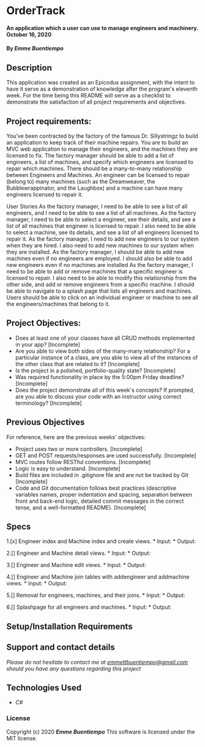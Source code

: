 # __OrderTrack__

#### __An application which a user can use to manage engineers and machinery. October 16, 2020__

#### By _**Emme Buentiempo**_

## Description

This application was created as an Epicodus assignment, with the intent to have it serve as a demonstration of knowledge after the program's eleventh week. For the time being this README will serve as a checklist to demonstrate the satisfaction of all project requirements and objectives. 

## Project requirements:

You've been contracted by the factory of the famous Dr. Sillystringz to build an application to keep track of their machine repairs. You are to build an MVC web application to manage their engineers, and the machines they are licensed to fix. The factory manager should be able to add a list of engineers, a list of machines, and specify which engineers are licensed to repair which machines. There should be a many-to-many relationship between Engineers and Machines. An engineer can be licensed to repair (belong to) many machines (such as the Dreamweaver, the Bubblewrappinator, and the Laughbox) and a machine can have many engineers licensed to repair it.

User Stories
As the factory manager, I need to be able to see a list of all engineers, and I need to be able to see a list of all machines.
As the factory manager, I need to be able to select a engineer, see their details, and see a list of all machines that engineer is licensed to repair. I also need to be able to select a machine, see its details, and see a list of all engineers licensed to repair it.
As the factory manager, I need to add new engineers to our system when they are hired. I also need to add new machines to our system when they are installed.
As the factory manager, I should be able to add new machines even if no engineers are employed. I should also be able to add new engineers even if no machines are installed
As the factory manager, I need to be able to add or remove machines that a specific engineer is licensed to repair. I also need to be able to modify this relationship from the other side, and add or remove engineers from a specific machine.
I should be able to navigate to a splash page that lists all engineers and machines. Users should be able to click on an individual engineer or machine to see all the engineers/machines that belong to it.

## Project Objectives:

  * Does at least one of your classes have all CRUD methods implemented in your app? [Incomplete]
  * Are you able to view both sides of the many-many relationship? For a particular instance of a class, are you able to view all of the instances of the other class that are related to it? [Incomplete]
  * Is the project in a polished, portfolio-quality state? [Incomplete]
  * Was required functionality in place by the 5:00pm Friday deadline? [Incomplete]
  * Does the project demonstrate all of this week's concepts? If prompted, are you able to discuss your code with an instructor using correct terminology? [Incomplete]

## Previous Objectives

For reference, here are the previous weeks' objectives:
  * Project uses two or more controllers. [Incomplete]
  * GET and POST requests/responses are used successfully. [Incomplete]
  * MVC routes follow RESTful conventions. [Incomplete]
  * Logic is easy to understand. [Incomplete]
  * Build files are included in .gitignore file and are not be tracked by Git [Incomplete]
  * Code and Git documentation follows best practices (descriptive variables names, proper indentation and spacing, separation between front and back-end logic, detailed commit messages in the correct tense, and a well-formatted README). [Incomplete]

## Specs

  1.[x] Engineer index and Machine index and create views. 
    * Input:
    * Output:

  2.[] Engineer and Machine detail views.
    * Input:
    * Output:

  3.[] Engineer and Machine edit views.
    * Input:
    * Output:

  4.[] Engineer and Machine join tables with addengineer and addmachine views.
    * Input:
    * Output:

  5.[] Removal for engineers, machines, and their joins.
    * Input:
    * Output:
  
  6.[] Splashpage for all engineers and machines.
    * Input:
    * Output:

## Setup/Installation Requirements

<!-- * First, recreate the database schema by connecting to a local instance within MySql Workbench (instal information can be found here if you have not already done so https://www.learnhowtoprogram.com/c-and-net/getting-started-with-c/installing-and-configuring-mysql)
* Query and run the following in a new tab:
  * CREATE DATABASE `emme_buentiempo` /*!40100 DEFAULT CHARACTER SET utf8mb4 COLLATE utf8mb4_0900_ai_ci */ /*!80016 DEFAULT ENCRYPTION='N' */;CREATE TABLE `clients` (
  `ClientID` int NOT NULL AUTO_INCREMENT,
  `ClientName` varchar(45) DEFAULT NULL,
  `ClientDetails` mediumtext,
  `StylistId` int DEFAULT NULL,
  PRIMARY KEY (`ClientID`)
) ENGINE=InnoDB AUTO_INCREMENT=4 DEFAULT CHARSET=utf8mb4 COLLATE=utf8mb4_0900_ai_ci;CREATE TABLE `stylists` (
  `StylistId` int NOT NULL AUTO_INCREMENT,
  `StylistName` varchar(255) DEFAULT NULL,
  `StylistDetails` mediumtext,
  PRIMARY KEY (`StylistId`)
) ENGINE=InnoDB AUTO_INCREMENT=5 DEFAULT CHARSET=utf8mb4 COLLATE=utf8mb4_0900_ai_ci;

Then, to run the application:
* _open terminal_
* _type "cd desktop", then press enter_
* _type "git clone https://github.com/3emme/HairSalon", then press enter_
* _locate and open directory on desktop named "HairSalon" with your console of choice_
* _If necessary, update the appsettings.json file with your personal mysql username/password:_
  * {"ConnectionStrings": {"DefaultConnection": "Server=localhost;Port=3306;database=hair_salon;uid={YOUR USERNAME};pwd={YOUR USERNAME}"}
* _(in console) locate and move to the directory inside called OrderTrack_
* _(in console) run $dotnet restore_
* _(in console) run $dotnet build_
* _(in console) run $dotnet run_ -->

## Support and contact details

_Please do not hesitate to contact me at emmettbuentiempo@gmail.com should you have any questions regarding this project_

## Technologies Used

* _C#_

### License

Copyright (c) 2020 **_Emme Buentiempo_**
This software is licensed under the MIT license.